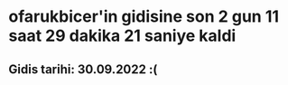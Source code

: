 # ofarukbicer'in gidisine son 2 gun 11 saat 29 dakika 21 saniye kaldi

## Gidis tarihi: 30.09.2022 :(